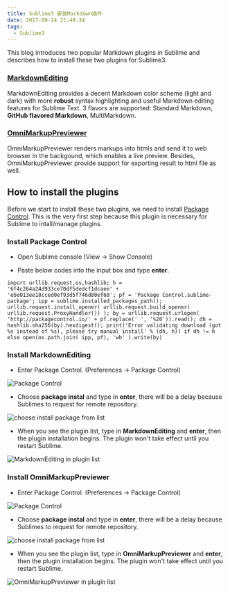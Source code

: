 ```yaml
---
title: Sublime3 安装Markdown插件
date: 2017-09-14 21:49:34
tags:
  - Sublime3
---
```


This blog introduces two popular Markdown plugins in Sublime and describes how to install these two plugins for Sublime3.

### [MarkdownEditing](https://github.com/SublimeText-Markdown/MarkdownEditing)

MarkdownEditing provides a decent Markdown color scheme (light and dark) with more **robust** syntax highlighting and useful Markdown editing features for Sublime Text. 3 flavors are supported: Standard Markdown, **GitHub flavored Markdown**, MultiMarkdown.

### [OmniMarkupPreviewer](https://github.com/timonwong/OmniMarkupPreviewer)

<!--more-->

OmniMarkupPreviewer renders markups into htmls and send it to web browser in the backgound, which enables a live preview. Besides, OmniMarkupPreviewer provide support for exporting result to html file as well.

## How to install the plugins

Before we start to install these two plugins, we need to install [Package Control](https://packagecontrol.io/installation). This is the very first step because this plugin is necessary for Sublime to intall/manage plugins.

### Install Package Control

- Open Sublime console (View -> Show Console)

- Paste below codes into the input box and type **enter**.

```
import urllib.request,os,hashlib; h = '6f4c264a24d933ce70df5dedcf1dcaee' + 'ebe013ee18cced0ef93d5f746d80ef60'; pf = 'Package Control.sublime-package'; ipp = sublime.installed_packages_path(); urllib.request.install_opener( urllib.request.build_opener( urllib.request.ProxyHandler()) ); by = urllib.request.urlopen( 'http://packagecontrol.io/' + pf.replace(' ', '%20')).read(); dh = hashlib.sha256(by).hexdigest(); print('Error validating download (got %s instead of %s), please try manual install' % (dh, h)) if dh != h else open(os.path.join( ipp, pf), 'wb' ).write(by)
```

### Install MarkdownEditing

- Enter Package Control. (Preferences -> Package Control)

![Package Control](/assets/img/install_markdown_plugin_for_sublime3/package_control.PNG)

- Choose **package instal** and type in **enter**, there will be a delay because Sublimes to request for remote repository.

![choose install package from list](/assets/img/install_markdown_plugin_for_sublime3/choose_install_package_from_list.PNG)

- When you see the plugin list, type in **MarkdownEditing** and **enter**, then the plugin installation begins. The plugin won't take effect until you restart Sublime.

![MarkdownEditing in plugin list](/assets/img/install_markdown_plugin_for_sublime3/MarkdownEditing_in_list.PNG)

### Install OmniMarkupPreviewer

- Enter Package Control. (Preferences -> Package Control)

![Package Control](/assets/img/install_markdown_plugin_for_sublime3/package_control.PNG)

- Choose **package instal** and type in **enter**, there will be a delay because Sublimes to request for remote repository.

![choose install package from list](/assets/img/install_markdown_plugin_for_sublime3/choose_install_package_from_list.PNG)

- When you see the plugin list, type in **OmniMarkupPreviewer** and **enter**, then the plugin installation begins. The plugin won't take effect until you restart Sublime.

![OmniMarkupPreviewer in plugin list](/assets/img/install_markdown_plugin_for_sublime3/OmniMarkupPreviewer_in_list.PNG)
